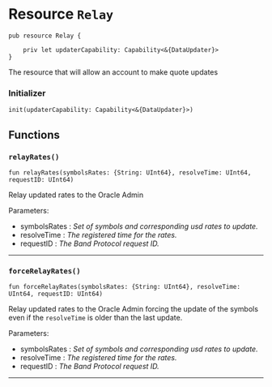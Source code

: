 # Resource `Relay`

```cadence
pub resource Relay {

    priv let updaterCapability: Capability<&{DataUpdater}>
}
```

The resource that will allow an account to make quote updates

### Initializer

```cadence
init(updaterCapability: Capability<&{DataUpdater}>)
```


## Functions

### `relayRates()`

```cadence
fun relayRates(symbolsRates: {String: UInt64}, resolveTime: UInt64, requestID: UInt64)
```
Relay updated rates to the Oracle Admin

Parameters:
  - symbolsRates : _Set of symbols and corresponding usd rates to update._
  - resolveTime : _The registered time for the rates._
  - requestID : _The Band Protocol request ID._

---

### `forceRelayRates()`

```cadence
fun forceRelayRates(symbolsRates: {String: UInt64}, resolveTime: UInt64, requestID: UInt64)
```
Relay updated rates to the Oracle Admin forcing the update of the symbols even if the `resolveTime` is older than the last update.

Parameters:
  - symbolsRates : _Set of symbols and corresponding usd rates to update._
  - resolveTime : _The registered time for the rates._
  - requestID : _The Band Protocol request ID._

---
